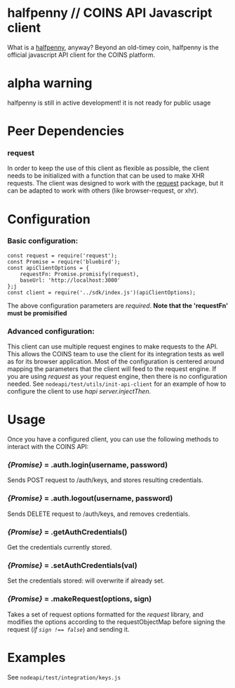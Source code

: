 halfpenny // COINS API Javascript client
========

What is a [halfpenny](https://en.wikipedia.org/wiki/Halfpenny_(British_pre-decimal_coin)), anyway?  Beyond an old-timey coin, halfpenny is the official javascript API client for the COINS platform.

# alpha warning
halfpenny is still in active development!  it is not ready for public usage

# Peer Dependencies

### request
In order to keep the use of this client as flexible as possible, the client
needs to be initialized with a function that can be used to make XHR requests.
The client was designed to work with the [request](https://www.npmjs.com/package/request)
package, but it can be adapted to work with others (like browser-request, or xhr).

# Configuration

### Basic configuration:
```
const request = require('request');
const Promise = require('bluebird');
const apiClientOptions = {
    requestFn: Promise.promisify(request),
    baseUrl: 'http://localhost:3000'
};j
const client = require('../sdk/index.js')(apiClientOptions);
```
The above configuration parameters are *required*.
**Note that the 'requestFn' must be promisified**

### Advanced configuration:

This client can use multiple request engines to make requests to the API. This
allows the COINS team to use the client for its integration tests as well as
for its browser application. Most of the configuration is centered around mapping
the parameters that the client will feed to the request engine. If you are using
*request* as your request engine, then there is no configuration needed. See
`nodeapi/test/utils/init-api-client` for an example of how to configure the
client to use *hapi server.injectThen*.

# Usage

Once you have a configured client, you can use the following methods to interact
with the COINS API:

### *{Promise}* = .auth.login(username, password)

Sends POST request to /auth/keys, and stores resulting credentials.

### *{Promise}* = .auth.logout(username, password)

Sends DELETE request to /auth/keys, and removes credentials.

### *{Promise}* = .getAuthCredentials()

Get the credentials currently stored.

### *{Promise}* = .setAuthCredentials(val)

Set the credentials stored: will overwrite if already set.

### *{Promise}* = .makeRequest(options, sign)

Takes a set of request options formatted for the *request* library, and
modifies the options according to the requestObjectMap before signing the
request (*if `sign !== false`*) and sending it.

# Examples

See `nodeapi/test/integration/keys.js`
